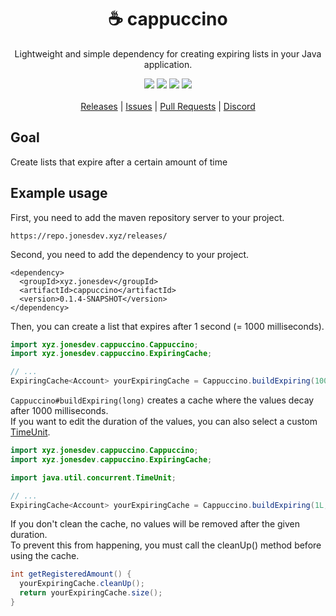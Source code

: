 <div align="center">
  <!-- Introduction -->
  <p>
    <h1>☕ cappuccino</h1>
    Lightweight and simple dependency for creating expiring lists in your Java application.
  </p>

  <!-- Badges & icons -->
  [![](https://img.shields.io/github/v/release/jonesdevelopment/cappuccino)](https://github.com/jonesdevelopment/cappuccino/releases)
  [![](https://img.shields.io/github/issues/jonesdevelopment/cappuccino)](https://github.com/jonesdevelopment/cappuccino/issues)
  [![](https://img.shields.io/discord/923308209769426994.svg?logo=discord)](https://jonesdev.xyz/discord)
  [![](https://img.shields.io/badge/License-GPLv3-blue.svg)](https://www.gnu.org/licenses/gpl-3.0)
  <br>
  <br>
    <!-- Quick navigation -->
  [Releases](https://github.com/jonesdevelopment/cappuccino/releases)
  |
  [Issues](https://github.com/jonesdevelopment/cappuccino/issues)
  |
  [Pull Requests](https://github.com/jonesdevelopment/cappuccino/pulls)
  |
  [Discord](https://jonesdev.xyz/discord)
</div>

## Goal

Create lists that expire after a certain amount of time

## Example usage

First, you need to add the maven repository server to your project.

```
https://repo.jonesdev.xyz/releases/
```

Second, you need to add the dependency to your project.

```
<dependency>
  <groupId>xyz.jonesdev</groupId>
  <artifactId>cappuccino</artifactId>
  <version>0.1.4-SNAPSHOT</version>
</dependency>
```

Then, you can create a list that expires after 1 second (= 1000 milliseconds).

```java
import xyz.jonesdev.cappuccino.Cappuccino;
import xyz.jonesdev.cappuccino.ExpiringCache;

// ...
ExpiringCache<Account> yourExpiringCache = Cappuccino.buildExpiring(1000L);
```

`Cappuccino#buildExpiring(long)` creates a cache where the values decay after 1000 milliseconds.
<br>
If you want to edit the duration of the values, you can also select a
custom [TimeUnit](https://docs.oracle.com/javase/7/docs/api/java/util/concurrent/TimeUnit.html).

```java
import xyz.jonesdev.cappuccino.Cappuccino;
import xyz.jonesdev.cappuccino.ExpiringCache;

import java.util.concurrent.TimeUnit;

// ...
ExpiringCache<Account> yourExpiringCache = Cappuccino.buildExpiring(1L,TimeUnit.SECONDS);
```

If you don't clean the cache, no values will be removed after the given duration.
<br>
To prevent this from happening, you must call the cleanUp() method before using the cache.

```java
int getRegisteredAmount() {
  yourExpiringCache.cleanUp();
  return yourExpiringCache.size();
}
```
